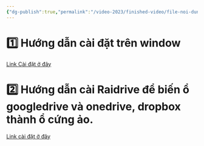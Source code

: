 ```yaml
---
{"dg-publish":true,"permalink":"/video-2023/finished-video/file-noi-dung/bai-01-cai-dat/"}
---
```


# 1️⃣  Hướng dẫn cài đặt trên window
 [Link Cài đặt ở đây](https://obsidian.md)
# 2️⃣ Hướng dẫn cài Raidrive để biến ổ googledrive và onedrive, dropbox thành ổ cứng ảo.
  [Link cài đặt ở đây](https://www.raidrive.com/download)


